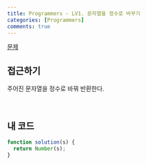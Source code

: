 ```yaml
---
title: Programmers - LV1. 문자열을 정수로 바꾸기
categories: [Programmers]
comments: true
---
```


[문제](https://programmers.co.kr/learn/courses/30/lessons/12925)

## 접근하기

주어진 문자열을 정수로 바꿔 반환한다.

<br>

## 내 코드

```js
function solution(s) {
  return Number(s);
}
```
